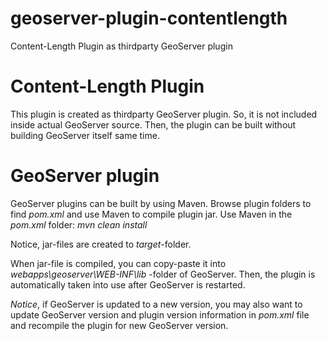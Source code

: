 # geoserver-plugin-contentlength
Content-Length Plugin as thirdparty GeoServer plugin

Content-Length Plugin
=====================

This plugin is created as thirdparty GeoServer plugin.
So, it is not included inside actual GeoServer source.
Then, the plugin can be built without building GeoServer 
itself same time.

GeoServer plugin
================

GeoServer plugins can be built by using Maven.
Browse plugin folders to find *pom.xml* and use Maven to compile plugin jar.
Use Maven in the *pom.xml* folder:
*mvn clean install*

Notice, jar-files are created to *target*-folder.

When jar-file is compiled, you can copy-paste it into *webapps\geoserver\WEB-INF\lib* -folder
of GeoServer. Then, the plugin is automatically taken into use after GeoServer is restarted.

*Notice*, if GeoServer is updated to a new version, you may also want to update GeoServer version
and plugin version information in *pom.xml* file and recompile the plugin for new GeoServer version.
